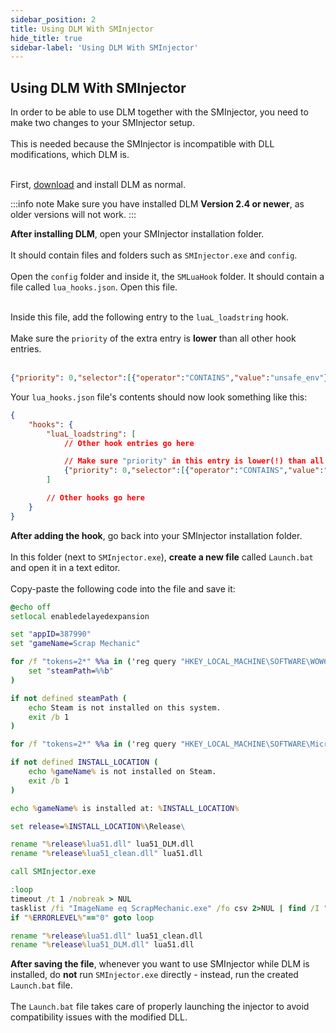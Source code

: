 ```yaml
---
sidebar_position: 2
title: Using DLM With SMInjector
hide_title: true
sidebar-label: 'Using DLM With SMInjector'
---
```


## Using DLM With SMInjector

In order to be able to use DLM together with the SMInjector, you need to make two changes to your SMInjector setup. <br></br>
This is needed because the SMInjector is incompatible with DLL modifications, which DLM is. <br></br>

First, [download](/modapis/DLM/Info#download-dlm) and install DLM as normal.

:::info note
Make sure you have installed DLM **Version 2.4 or newer**, as older versions will not work.
:::

**After installing DLM**, open your SMInjector installation folder. <br></br>
It should contain files and folders such as <code>SMInjector.exe</code> and <code>config</code>. <br></br>
Open the <code>config</code> folder and inside it, the <code>SMLuaHook</code> folder. It should contain a file called <code>lua_hooks.json</code>. Open this file. <br></br>

Inside this file, add the following entry to the <code>luaL_loadstring</code> hook. <br></br>
Make sure the <code>priority</code> of the extra entry is **lower** than all other hook entries. <br></br>

```json title="Hook Entry"
{"priority": 0,"selector":[{"operator":"CONTAINS","value":"unsafe_env"}],"execute":[{"command": "APPEND_STRING","string":"do local f, err = loadfile( \"API.lua\" )if f then local s, e = pcall( f )if not s then sm.log.error( \"Error initializing DLM: \" .. (err and err or \"Unknown Error\") )end else sm.log.error( \"Error loading DLM: \" .. (err and err or \"Unknown Error\") )end end"}]}
```
Your <code>lua_hooks.json</code> file's contents should now look something like this:

```json
{
	"hooks": {
		"luaL_loadstring": [
			// Other hook entries go here

			// Make sure "priority" in this entry is lower(!) than all other hooks
			{"priority": 0,"selector":[{"operator":"CONTAINS","value":"unsafe_env"}],"execute":[{"command": "APPEND_STRING","string":"do local f, err = loadfile( \"API.lua\" )if f then local s, e = pcall( f )if not s then sm.log.error( \"Error initializing DLM: \" .. (err and err or \"Unknown Error\") )end else sm.log.error( \"Error loading DLM: \" .. (err and err or \"Unknown Error\") )end end"}]}
		]

		// Other hooks go here
	}
}
```

**After adding the hook**, go back into your SMInjector installation folder. <br></br>
In this folder (next to <code>SMInjector.exe</code>), **create a new file** called <code>Launch.bat</code> and open it in a text editor. <br></br>
Copy-paste the following code into the file and save it:

```bat
@echo off
setlocal enabledelayedexpansion

set "appID=387990"
set "gameName=Scrap Mechanic"

for /f "tokens=2*" %%a in ('reg query "HKEY_LOCAL_MACHINE\SOFTWARE\WOW6432Node\Valve\Steam" /v InstallPath') do (
    set "steamPath=%%b"
)

if not defined steamPath (
    echo Steam is not installed on this system.
    exit /b 1
)

for /f "tokens=2*" %%a in ('reg query "HKEY_LOCAL_MACHINE\SOFTWARE\Microsoft\Windows\CurrentVersion\Uninstall\Steam App %appID%" /v "InstallLocation" ^| findstr "InstallLocation"') do set INSTALL_LOCATION=%%b

if not defined INSTALL_LOCATION (
    echo %gameName% is not installed on Steam.
    exit /b 1
)

echo %gameName% is installed at: %INSTALL_LOCATION%

set release=%INSTALL_LOCATION%\Release\

rename "%release%lua51.dll" lua51_DLM.dll
rename "%release%lua51_clean.dll" lua51.dll

call SMInjector.exe

:loop
timeout /t 1 /nobreak > NUL
tasklist /fi "ImageName eq ScrapMechanic.exe" /fo csv 2>NUL | find /I "ScrapMechanic.exe">NUL
if "%ERRORLEVEL%"=="0" goto loop

rename "%release%lua51.dll" lua51_clean.dll
rename "%release%lua51_DLM.dll" lua51.dll
```

**After saving the file**, whenever you want to use SMInjector while DLM is installed, do **not** run <code>SMInjector.exe</code> directly - instead, run the created <code>Launch.bat</code> file. <br></br>
The <code>Launch.bat</code> file takes care of properly launching the injector to avoid compatibility issues with the modified DLL.

